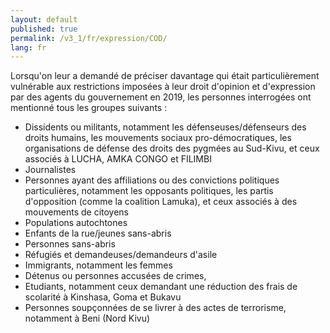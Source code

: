 ```yaml
---
layout: default
published: true
permalink: /v3_1/fr/expression/COD/
lang: fr
---
```


Lorsqu'on leur a demandé de préciser davantage qui était particulièrement vulnérable aux restrictions imposées à leur droit d'opinion et d'expression par des agents du gouvernement en 2019, les personnes interrogées ont mentionné tous les groupes suivants :

-	Dissidents ou militants, notamment les défenseuses/défenseurs des droits humains, les mouvements sociaux pro-démocratiques, les organisations de défense des droits des pygmées au Sud-Kivu, et ceux associés à LUCHA, AMKA CONGO et FILIMBI
-	Journalistes
-	Personnes ayant des affiliations ou des convictions politiques particulières, notamment les opposants politiques, les partis d'opposition (comme la coalition Lamuka), et ceux associés à des mouvements de citoyens
-	Populations autochtones
-	Enfants de la rue/jeunes sans-abris
-	Personnes sans-abris
-	Réfugiés et demandeuses/demandeurs d'asile
-	Immigrants, notamment les femmes
-	Détenus ou personnes accusées de crimes,
-	Etudiants, notamment ceux demandant une réduction des frais de scolarité à Kinshasa, Goma et Bukavu
-	Personnes soupçonnées de se livrer à des actes de terrorisme, notamment à Beni (Nord Kivu)
